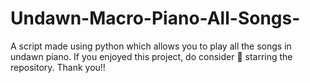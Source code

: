 # Undawn-Macro-Piano-All-Songs-

A script made using python which allows you to play all the songs in undawn piano.
 If you enjoyed this project, do consider 🌟 starring the repository.
                      Thank you!!

                      
